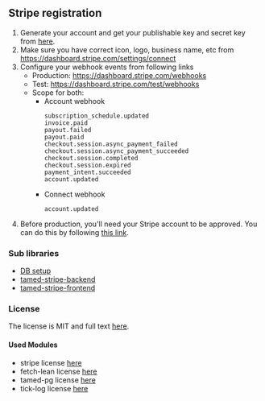 ## Stripe registration

1. Generate your account and get your publishable key and secret key from [here](https://dashboard.stripe.com/register).
2. Make sure you have correct icon, logo, business name, etc from https://dashboard.stripe.com/settings/connect
3. Configure your webhook events from following links
	- Production: https://dashboard.stripe.com/webhooks
	- Test: https://dashboard.stripe.com/test/webhooks
	- Scope for both:
    	- Account webhook
			```
			subscription_schedule.updated
			invoice.paid
			payout.failed
			payout.paid
			checkout.session.async_payment_failed
			checkout.session.async_payment_succeeded
			checkout.session.completed
			checkout.session.expired
			payment_intent.succeeded
			account.updated
			```
		- Connect webhook
			```
			account.updated
			```
4. Before production, you'll need your Stripe account to be approved. You can do this by following [this link](https://stripe.com/docs/connect/testing#testing-account-approval).


### Sub libraries

- [DB setup](https://github.com/MehmetKaplan/tamed-stripe/blob/master/database-setup/README.md)
- [tamed-stripe-backend](https://github.com/MehmetKaplan/tamed-stripe/blob/master/tamed-stripe-backend/README.md)
- [tamed-stripe-frontend](https://github.com/MehmetKaplan/tamed-stripe/blob/master/tamed-stripe-frontend/README.md)


### License

The license is MIT and full text [here](https://github.com/MehmetKaplan/tamed-stripe/blob/master/LICENSE).

#### Used Modules

* stripe license [here](./OtherLicenses/stripe.txt)
* fetch-lean license [here](./OtherLicenses/fetch-lean.txt)
* tamed-pg license [here](./OtherLicenses/tamed-pg.txt)
* tick-log license [here](./OtherLicenses/tick-log.txt)